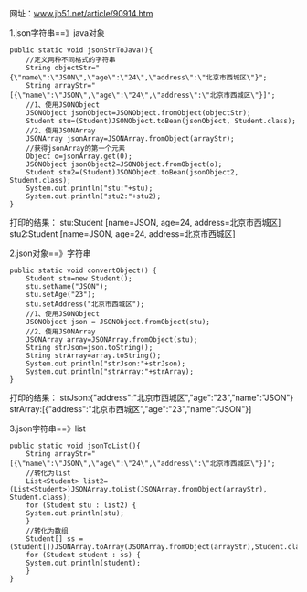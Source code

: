 网址：www.jb51.net/article/90914.htm

1.json字符串==》java对象
```
public static void jsonStrToJava(){
    //定义两种不同格式的字符串
    String objectStr="{\"name\":\"JSON\",\"age\":\"24\",\"address\":\"北京市西城区\"}";
    String arrayStr="[{\"name\":\"JSON\",\"age\":\"24\",\"address\":\"北京市西城区\"}]";
    //1、使用JSONObject
    JSONObject jsonObject=JSONObject.fromObject(objectStr);
    Student stu=(Student)JSONObject.toBean(jsonObject, Student.class);
    //2、使用JSONArray
    JSONArray jsonArray=JSONArray.fromObject(arrayStr);
    //获得jsonArray的第一个元素
    Object o=jsonArray.get(0);
    JSONObject jsonObject2=JSONObject.fromObject(o);
    Student stu2=(Student)JSONObject.toBean(jsonObject2, Student.class);
    System.out.println("stu:"+stu);
    System.out.println("stu2:"+stu2);
}
```
打印的结果：
stu:Student [name=JSON, age=24, address=北京市西城区]
stu2:Student [name=JSON, age=24, address=北京市西城区]

2.json对象==》字符串
```
public static void convertObject() {
    Student stu=new Student();
    stu.setName("JSON");
    stu.setAge("23");
    stu.setAddress("北京市西城区");
    //1、使用JSONObject
    JSONObject json = JSONObject.fromObject(stu);
    //2、使用JSONArray
    JSONArray array=JSONArray.fromObject(stu);
    String strJson=json.toString();
    String strArray=array.toString();
    System.out.println("strJson:"+strJson);
    System.out.println("strArray:"+strArray);
}
```
打印的结果：
strJson:{"address":"北京市西城区","age":"23","name":"JSON"}
strArray:[{"address":"北京市西城区","age":"23","name":"JSON"}]

3.json字符串==》list
```
public static void jsonToList(){
    String arrayStr="[{\"name\":\"JSON\",\"age\":\"24\",\"address\":\"北京市西城区\"}]";
    //转化为list
    List<Student> list2=(List<Student>)JSONArray.toList(JSONArray.fromObject(arrayStr), Student.class);
    for (Student stu : list2) {
    System.out.println(stu);
    }
    //转化为数组
    Student[] ss =(Student[])JSONArray.toArray(JSONArray.fromObject(arrayStr),Student.class);
    for (Student student : ss) {
    System.out.println(student);
    }
}
```